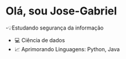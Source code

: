 # Olá, sou Jose-Gabriel
-💡Estudando segurança da informação 
- 💻 Ciência de dados
- 📈 Aprimorando Linguagens: Python, Java 
